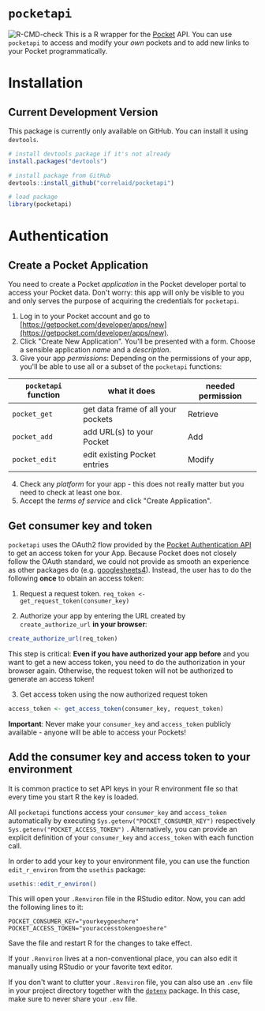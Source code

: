 `pocketapi`
================

![R-CMD-check](https://github.com/CorrelAid/pocketapi/workflows/R-CMD-check/badge.svg?branch=master)
This is a R wrapper for the [Pocket](https://getpocket.com) API. You can use `pocketapi` to access and modify your *own* pockets and to add new links to your Pocket programmatically. 

# Installation

## Current Development Version

This package is currently only available on GitHub. You can install it using `devtools`. 

```r
# install devtools package if it's not already
install.packages("devtools")

# install package from GitHub
devtools::install_github("correlaid/pocketapi")

# load package
library(pocketapi)
```


# Authentication

## Create a Pocket Application
You need to create a Pocket *application* in the Pocket developer portal to access your Pocket data. Don't worry: this app will only be visible to you and only serves the purpose of acquiring the credentials for `pocketapi`. 

1. Log in to your Pocket account and go to [https://getpocket.com/developer/apps/new](https://getpocket.com/developer/apps/new).
2. Click "Create New Application". You'll be presented with a form. Choose a sensible application *name* and a *description*.
3. Give your app *permissions*: Depending on the permissions of your app, you'll be able to use all or a subset of the `pocketapi` functions:

| `pocketapi` function | what it does                       | needed permission |
| -------------------- | ---------------------------------- | ----------------- |
| `pocket_get`         | get data frame of all your pockets | Retrieve          |
| `pocket_add`         | add URL(s) to your Pocket          | Add               |
| `pocket_edit`        | edit existing Pocket entries       | Modify            |

4. Check any *platform* for your app - this does not really matter but you need to check at least one box. 
5. Accept the *terms of service* and click "Create Application".



## Get consumer key and token
`pocketapi` uses the OAuth2 flow provided by the [Pocket Authentication API](https://getpocket.com/developer/docs/authentication) to get an access token for your App. Because Pocket does not closely follow the OAuth standard, we could not provide as smooth an experience as other packages do (e.g. [googlesheets4](https://github.com/tidyverse/googlesheets4)). Instead, the user has to do the following **once** to obtain an access token:

1. Request a request token.
`req_token <- get_request_token(consumer_key)`

2. Authorize your app by entering the URL created by `create_authorize_url` **in your browser**:

```r
create_authorize_url(req_token)
``` 

This step is critical: **Even if you have authorized your app before** and you want to get a new access token, you need to do the authorization in your browser again. Otherwise, the request token will not be authorized to generate an access token!

3. Get access token using the now authorized request token

```r
access_token <- get_access_token(consumer_key, request_token)
```

**Important**: Never make your `consumer_key` and `access_token` publicly available - anyone will be able to access your Pockets! 


## Add the consumer key and access token to your environment
It is common practice to set API keys in your R environment file so that every time you start R the key is loaded.

 All `pocketapi` functions access your `consumer_key` and `access_token` automatically by executing `Sys.getenv("POCKET_CONSUMER_KEY")` respectively `Sys.getenv("POCKET_ACCESS_TOKEN")` . Alternatively, you can provide an explicit definition of your `consumer_key` and `access_token` with each function call.

In order to add your key to your environment file, you can use the function `edit_r_environ` from the `usethis` package:

```r 
usethis::edit_r_environ()
```

This will open your `.Renviron` file in the RStudio editor. Now, you can add the following lines to it:

```
POCKET_CONSUMER_KEY="yourkeygoeshere"
POCKET_ACCESS_TOKEN="youraccesstokengoeshere"
```

Save the file and restart R for the changes to take effect.

If your `.Renviron` lives at a non-conventional place, you can also edit it manually using RStudio or your favorite text editor. 

If you don't want to clutter your `.Renviron` file, you can also use an `.env` file in your project directory together with the [`dotenv`](https://github.com/gaborcsardi/dotenv) package. In this case, make sure to never share your `.env` file. 
